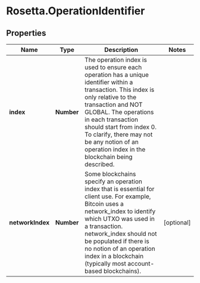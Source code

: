 # Rosetta.OperationIdentifier

## Properties

Name | Type | Description | Notes
------------ | ------------- | ------------- | -------------
**index** | **Number** | The operation index is used to ensure each operation has a unique identifier within a transaction. This index is only relative to the transaction and NOT GLOBAL. The operations in each transaction should start from index 0. To clarify, there may not be any notion of an operation index in the blockchain being described. | 
**networkIndex** | **Number** | Some blockchains specify an operation index that is essential for client use. For example, Bitcoin uses a network_index to identify which UTXO was used in a transaction. network_index should not be populated if there is no notion of an operation index in a blockchain (typically most account-based blockchains). | [optional] 


